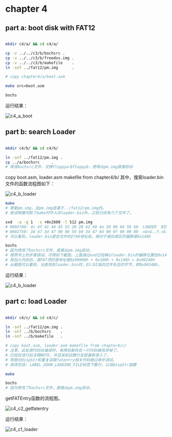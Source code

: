 # chapter 4

## part a: boot disk with FAT12

```bash

mkdir c4/a/ && cd c4/a/

cp -v ../../c3/b/bochsrc .
cp -v ../../c3/b/freedos.img .
cp -v ../../c3/b/makefile    .
ln -snf ../fat12/pm.img      .

# copy chapter4/a/boot.asm  

make src=boot.asm

bochs
```

运行结果：

![c4_a_boot](https://raw.githubusercontent.com/jungle85gopy/orangeS/master/c4/a/c4_a_boot.png)



## part b: search Loader

```bash

mkdir c4/b/ && cd c4/b/

ln -snf ../fat12/pm.img .
cp ../a/bochsrc     .
# 修改bochsrc文件，交换floppya与floppyb，使得从pm.img直接启动
```

copy boot.asm, loader.asm makefile from chapter4/b/
其中，搜索loader.bin文件的函数流程图如下：

![c4_b_loader](https://raw.githubusercontent.com/jungle85gopy/orangeS/master/c4/b/c4_b1_searchLoader.png)

```bash
make 
# 更新pm.img，且pm.img是基于../fat12/pm.img的。
# 故该映像内除了make时中入的loader.bin外，之前已经有几个文件了。

xxd  -a -g 1  -s +0x2600 -l 512 pm.img
# 0002740: 4c 4f 41 44 45 52 20 20 42 49 4e 20 00 64 59 b0  LOADER  BIN .dY.
# 0002750: 3d 47 3d 47 00 00 59 b0 3d 47 0d 00 0f 00 00 00  =G=G..Y.=G......
# 可以看到，loader.bin是在文件的2740地址处。相对于根目录区的偏移是0x140h

bochs
# 因为修改了bochsrc文件，直接从pm.img启动，
# 按照书上的步骤调试。可得如下截图。上面通过xxd已经确认loader.bin的偏移位置在0x140h，
# 故加入内存后，其FAT项的首地址是0x90000h + 0x100h + 0x140h = 0x90240h
# 从截图可以看到，当查找到loader.bin时，ES:DI指向文件名后的字节，即0x9024Bh。

```

运行结果：

![c4_b_loader](https://raw.githubusercontent.com/jungle85gopy/orangeS/master/c4/b/c4_b_loader.png)



## part c: load Loader

```bash

mkdir c4/c/ && cd c4/c/

ln -snf ../fat12/pm.img .
ln -snf ../b/bochsrc    .
ln -snf ../b/makefile   .

# copy boot.asm, loader.asm makefile from chapter4/c/
# 注意，此处源代码在编译时，有两处都存在一行代码被丢弃掉了。
# 已经在该行后注释NOTE，并且其前后数行全部重新录入了。
# 导致对dispStr和重复读取fatentry相关代码做过单步调试。
# 具体包括: LABEL_GOON_LOADING_FILE标签下数行，以及DispStr函数

make 

bochs
# 因为修改了bochsrc文件，直接从pm.img启动，

```

getFATEntry函数的流程图。

![c4_c2_getfatentry](https://raw.githubusercontent.com/jungle85gopy/orangeS/master/c4/c/c4_c2_getFATEntry.png)

运行结果：

![c4_c1_loader](https://raw.githubusercontent.com/jungle85gopy/orangeS/master/c4/c/c4_c1_loader.png)


